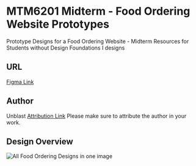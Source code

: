 # MTM6201 Midterm - Food Ordering Website Prototypes
Prototype Designs for a Food Ordering Website - Midterm Resources for Students without Design Foundations I designs

## URL
[Figma Link](https://www.figma.com/file/PgaBgjCEluiCazGPx2al5Q/Burger/duplicate?node-id=0%3A1)

## Author
Unblast
[Attribution Link](https://www.behance.net/gallery/103537001/Burger-App-Template-Figma)
Please make sure to attribute the author in your work.

## Design Overview 
![All Food Ordering Designs in one image](https://github.com/imdac/mtm6201-midterm-food-order/blob/ec8afc93d3ac61c4587da92d9684d36c1514955a/prototype%20design/food-ordering-designs-all.png)
